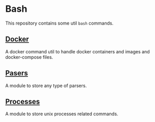 # Bash

This repository contains some util `bash` commands.

## [Docker](./docker)

A docker command util to handle docker containers and images and docker-compose files.

## [Pasers](./parsers)

A module to store any type of parsers.

## [Processes](./processes)

A module to store unix processes related commands.
